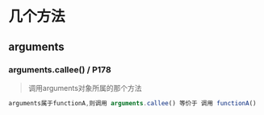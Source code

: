 # 几个方法

## arguments

### arguments.callee() / P178

> 调用arguments对象所属的那个方法

```javascript
arguments属于functionA,则调用 arguments.callee() 等价于 调用 functionA()
```

